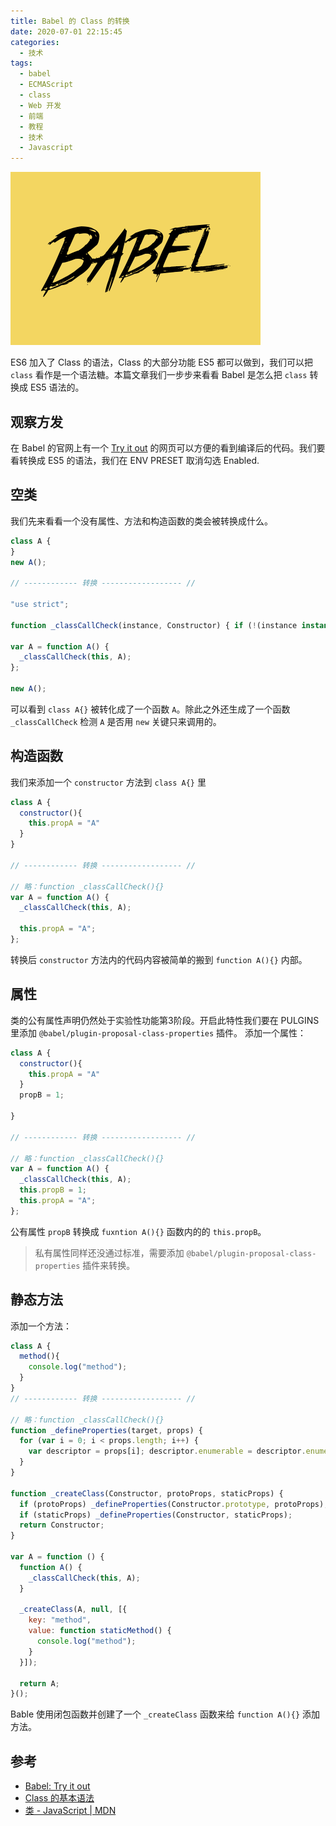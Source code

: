 ```yaml
---
title: Babel 的 Class 的转换
date: 2020-07-01 22:15:45
categories:
  - 技术
tags: 
  - babel
  - ECMAScript
  - class
  - Web 开发
  - 前端
  - 教程
  - 技术
  - Javascript
---
```

![babel class 转换](../asset/babel.png)

ES6 加入了 Class 的语法，Class 的大部分功能 ES5 都可以做到，我们可以把 `class` 看作是一个语法糖。本篇文章我们一步步来看看 Babel 是怎么把 `class` 转换成 ES5 语法的。

<!-- more -->

## 观察方发
在 Babel 的官网上有一个 [Try it out][Babel: Try it out] 的网页可以方便的看到编译后的代码。我们要看转换成 ES5 的语法，我们在 ENV PRESET 取消勾选 Enabled.

## 空类
我们先来看看一个没有属性、方法和构造函数的类会被转换成什么。
```javascript
class A {
}
new A();

// ------------ 转换 ------------------ //

"use strict";

function _classCallCheck(instance, Constructor) { if (!(instance instanceof Constructor)) { throw new TypeError("Cannot call a class as a function"); } }

var A = function A() {
  _classCallCheck(this, A);
};

new A();
```
可以看到 `class A{}` 被转化成了一个函数 `A`。除此之外还生成了一个函数 `_classCallCheck` 检测 `A` 是否用 `new` 关键只来调用的。

## 构造函数
我们来添加一个 `constructor` 方法到 `class A{}` 里
```javascript
class A {
  constructor(){
    this.propA = "A"
  }
}

// ------------ 转换 ------------------ //

// 略：function _classCallCheck(){}
var A = function A() {
  _classCallCheck(this, A);

  this.propA = "A";
};
```
转换后 `constructor` 方法内的代码内容被简单的搬到 `function A(){}` 内部。 
## 属性
类的公有属性声明仍然处于实验性功能第3阶段。开启此特性我们要在 PULGINS 里添加 `@babel/plugin-proposal-class-properties` 插件。
添加一个属性：
```javascript
class A {
  constructor(){
    this.propA = "A"
  }
  propB = 1;
  
}

// ------------ 转换 ------------------ //

// 略：function _classCallCheck(){}
var A = function A() {
  _classCallCheck(this, A);
  this.propB = 1;
  this.propA = "A";
};
```
公有属性 `propB` 转换成 `fuxntion A(){}` 函数内的的 `this.propB`。
> 私有属性同样还没通过标准，需要添加 `@babel/plugin-proposal-class-properties` 插件来转换。
## 静态方法
添加一个方法：
```javascript
class A {
  method(){
    console.log("method");
  } 
}
// ------------ 转换 ------------------ //

// 略：function _classCallCheck(){}
function _defineProperties(target, props) { 
  for (var i = 0; i < props.length; i++) { 
    var descriptor = props[i]; descriptor.enumerable = descriptor.enumerable || false; descriptor.configurable = true; if ("value" in descriptor) descriptor.writable = true; Object.defineProperty(target, descriptor.key, descriptor); 
  } 
}

function _createClass(Constructor, protoProps, staticProps) { 
  if (protoProps) _defineProperties(Constructor.prototype, protoProps);
  if (staticProps) _defineProperties(Constructor, staticProps); 
  return Constructor; 
}

var A = function () {
  function A() {
    _classCallCheck(this, A);
  }

  _createClass(A, null, [{
    key: "method",
    value: function staticMethod() {
      console.log("method");
    }
  }]);

  return A;
}();
```
Bable 使用闭包函数并创建了一个 `_createClass` 函数来给 `function A(){}` 添加方法。


## 参考
- [Babel: Try it out]
- [Class 的基本语法]
- [类 - JavaScript | MDN]

[Class 的基本语法]:https://es6.ruanyifeng.com/#docs/class
[Babel: Try it out]:https://babeljs.io/repl
[类 - JavaScript | MDN]:https://developer.mozilla.org/zh-CN/docs/Web/JavaScript/Reference/Classes
